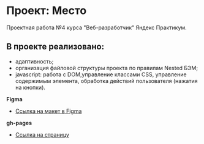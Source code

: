 # Проект: Место

Проектная работа №4 курса "Веб-разработчик" Яндекс Практикум.

## В проекте реализовано:

* адаптивность;
* организация файловой структуры проекта по правилам Nested БЭМ;
* javascript: работа с DOM,управление классами CSS, управление содержимым элемента, обработка действий пользователя (нажатия на кнопки).

**Figma**

* [Ссылка на макет в Figma](https://www.figma.com/file/2cn9N9jSkmxD84oJik7xL7/JavaScript.-Sprint-4?node-id=0%3A1)

**gh-pages**

* [Ссылка на страницу](https://www.figma.com/file/2cn9N9jSkmxD84oJik7xL7/JavaScript.-Sprint-4?node-id=0%3A1)
